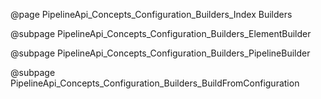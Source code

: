@page PipelineApi_Concepts_Configuration_Builders_Index Builders

@subpage PipelineApi_Concepts_Configuration_Builders_ElementBuilder

@subpage PipelineApi_Concepts_Configuration_Builders_PipelineBuilder

@subpage PipelineApi_Concepts_Configuration_Builders_BuildFromConfiguration
